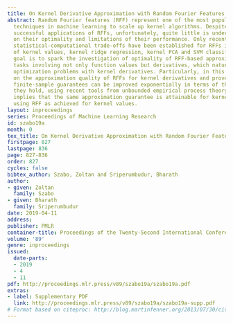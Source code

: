 ```yaml
---
title: On Kernel Derivative Approximation with Random Fourier Features
abstract: Random Fourier features (RFF) represent one of the most popular and wide-spread
  techniques in machine learning to scale up kernel algorithms. Despite the numerous
  successful applications of RFFs, unfortunately, quite little is understood theoretically
  on their optimality and limitations of their performance. Only recently, precise
  statistical-computational trade-offs have been established for RFFs in the approximation
  of kernel values, kernel ridge regression, kernel PCA and SVM classification. Our
  goal is to spark the investigation of optimality of RFF-based approximations in
  tasks involving not only function values but derivatives, which naturally lead to
  optimization problems with kernel derivatives. Particularly, in this paper, we focus
  on the approximation quality of RFFs for kernel derivatives and prove that the existing
  finite-sample guarantees can be improved exponentially in terms of the domain where
  they hold, using recent tools from unbounded empirical process theory. Our result
  implies that the same approximation guarantee is attainable for kernel derivatives
  using RFF as achieved for kernel values.
layout: inproceedings
series: Proceedings of Machine Learning Research
id: szabo19a
month: 0
tex_title: On Kernel Derivative Approximation with Random Fourier Features
firstpage: 827
lastpage: 836
page: 827-836
order: 827
cycles: false
bibtex_author: Szabo, Zoltan and Sriperumbudur, Bharath
author:
- given: Zoltan
  family: Szabo
- given: Bharath
  family: Sriperumbudur
date: 2019-04-11
address: 
publisher: PMLR
container-title: Proceedings of the Twenty-Second International Conference on Artificial Intelligence and Statistics
volume: '89'
genre: inproceedings
issued:
  date-parts:
  - 2019
  - 4
  - 11
pdf: http://proceedings.mlr.press/v89/szabo19a/szabo19a.pdf
extras:
- label: Supplementary PDF
  link: http://proceedings.mlr.press/v89/szabo19a/szabo19a-supp.pdf
# Format based on citeproc: http://blog.martinfenner.org/2013/07/30/citeproc-yaml-for-bibliographies/
---
```

